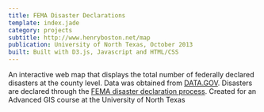 ```yaml
---
title: FEMA Disaster Declarations 
template: index.jade
category: projects
subtitle: http://www.henryboston.net/map
publication: University of North Texas, October 2013
built: Built with D3.js, Javascript and HTML/CSS
---
```

An interactive web map that displays the total number of federally declared disasters at the county level. Data was obtained from [DATA.GOV](http://www.data.gov).  Disasters are declared through the [FEMA disaster declaration process](http://www.fema.gov/declaration-process).  Created for an Advanced GIS course at the University of North Texas
